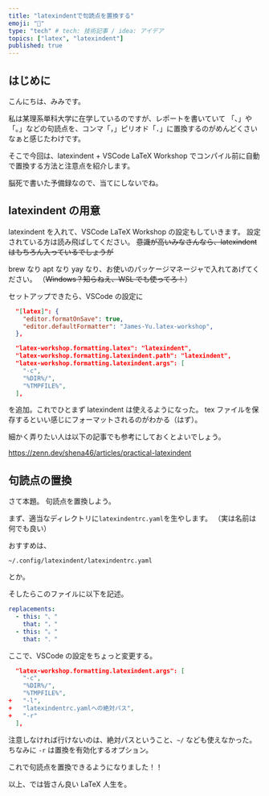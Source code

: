 ```yaml
---
title: "latexindentで句読点を置換する"
emoji: "🐇"
type: "tech" # tech: 技術記事 / idea: アイデア
topics: ["latex", "latexindent"]
published: true
---
```


## はじめに

こんにちは、みみです。

私は某理系単科大学に在学しているのですが、レポートを書いていて
「、」や「。」などの句読点を、コンマ「，」ピリオド「．」に置換するのがめんどくさいなぁと感じたわけです。

そこで今回は、latexindent + VSCode LaTeX Workshop でコンパイル前に自動で置換する方法と注意点を紹介します。

脳死で書いた予備録なので、当てにしないでね。

## latexindent の用意

latexindent を入れて、VSCode LaTeX Workshop の設定もしていきます。
設定されている方は読み飛ばしてください。
~~意識が高いみなさんなら、latexindent はもちろん入っているでしょうが~~

brew なり apt なり yay なり、お使いのパッケージマネージャで入れてあげてください。
（~~Windows？知らねえ、WSL でも使ってろ！~~）

セットアップできたら、VSCode の設定に

```json
  "[latex]": {
    "editor.formatOnSave": true,
    "editor.defaultFormatter": "James-Yu.latex-workshop",
  },

  "latex-workshop.formatting.latex": "latexindent",
  "latex-workshop.formatting.latexindent.path": "latexindent",
  "latex-workshop.formatting.latexindent.args": [
    "-c",
    "%DIR%/",
    "%TMPFILE%",
  ],
```

を追加。これでひとまず latexindent は使えるようになった。
tex ファイルを保存するといい感じにフォーマットされるのがわかる（はず）。

細かく弄りたい人は以下の記事でも参考にしておくとよいでしょう。

https://zenn.dev/shena46/articles/practical-latexindent

## 句読点の置換

さて本題。
句読点を置換しよう。

まず、適当なディレクトリに`latexindentrc.yaml`を生やします。
（実は名前は何でも良い）

おすすめは、

```
~/.config/latexindent/latexindentrc.yaml
```

とか。

そしたらこのファイルに以下を記述。

```yaml
replacements:
  - this: "、"
    that: "，"
  - this: "。"
    that: "．"
```

ここで、VSCode の設定をちょっと変更する。

```json
  "latex-workshop.formatting.latexindent.args": [
    "-c",
    "%DIR%/",
    "%TMPFILE%",
+   "-l",
+   "latexindentrc.yamlへの絶対パス",
+   "-r"
  ],
```

注意しなければ行けないのは、絶対パスということ、`~/` なども使えなかった。ちなみに `-r` は置換を有効化するオプション。

これで句読点を置換できるようになりました！！

以上、では皆さん良い LaTeX 人生を。
